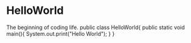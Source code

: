# HelloWorld
The beginning of coding life.
public class HelloWorld{
  public static void main(){
    System.out.print("Hello World");
  }
 }
